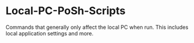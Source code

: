 # Local-PC-PoSh-Scripts
Commands that generally only affect the local PC when run. This includes local application settings and more.
